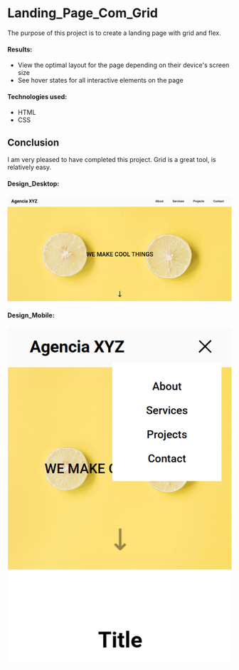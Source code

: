 # Landing_Page_Com_Grid

The purpose of this project is to create a landing page with grid and flex.

#### Results:
*  View the optimal layout for the page depending on their device's screen size
*  See hover states for all interactive elements on the page

#### Technologies used:
*  HTML
*  CSS

## Conclusion

I am very pleased to have completed this project.
Grid is a great tool, is relatively easy.


#### Design_Desktop:
![Landing_Page_Com_Grid](./src/images/page_img.PNG)

#### Design_Mobile:
![Landing_Page_Com_Grid](./src/images/page_img_mobile.PNG)



